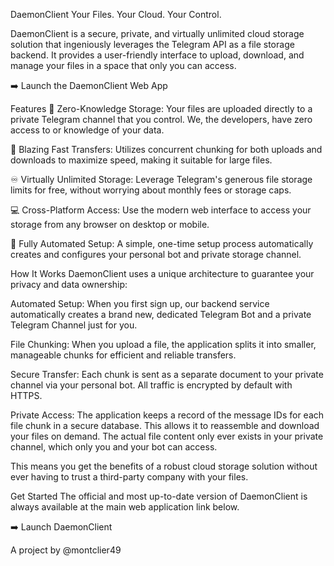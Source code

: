  DaemonClient
Your Files. Your Cloud. Your Control.

DaemonClient is a secure, private, and virtually unlimited cloud storage solution that ingeniously leverages the Telegram API as a file storage backend. It provides a user-friendly interface to upload, download, and manage your files in a space that only you can access.

➡️ Launch the DaemonClient Web App

Features
🔐 Zero-Knowledge Storage: Your files are uploaded directly to a private Telegram channel that you control. We, the developers, have zero access to or knowledge of your data.

🚀 Blazing Fast Transfers: Utilizes concurrent chunking for both uploads and downloads to maximize speed, making it suitable for large files.

♾️ Virtually Unlimited Storage: Leverage Telegram's generous file storage limits for free, without worrying about monthly fees or storage caps.

💻 Cross-Platform Access: Use the modern web interface to access your storage from any browser on desktop or mobile.

🤖 Fully Automated Setup: A simple, one-time setup process automatically creates and configures your personal bot and private storage channel.

How It Works
DaemonClient uses a unique architecture to guarantee your privacy and data ownership:

Automated Setup: When you first sign up, our backend service automatically creates a brand new, dedicated Telegram Bot and a private Telegram Channel just for you.

File Chunking: When you upload a file, the application splits it into smaller, manageable chunks for efficient and reliable transfers.

Secure Transfer: Each chunk is sent as a separate document to your private channel via your personal bot. All traffic is encrypted by default with HTTPS.

Private Access: The application keeps a record of the message IDs for each file chunk in a secure database. This allows it to reassemble and download your files on demand. The actual file content only ever exists in your private channel, which only you and your bot can access.

This means you get the benefits of a robust cloud storage solution without ever having to trust a third-party company with your files.

Get Started
The official and most up-to-date version of DaemonClient is always available at the main web application link below.

➡️ Launch DaemonClient

A project by @montclier49

